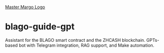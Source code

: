 [Master Margo Logo](./master-margo-logo.png)
# blago-guide-gpt
Assistant for the BLAGO smart contract and the ZHCASH blockchain. GPTs-based bot with Telegram integration, RAG support, and Make automation.
